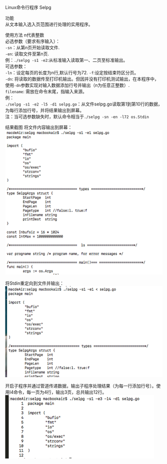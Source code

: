 Linux命令行程序 Selpg

功能  
从文本输入选入页范围进行处理的实用程序。 

使用方法
n代表整数  
必选参数（要求有序输入）：  
`-sn`：从第n页开始读取文件.   
`-en`: 读取文件至第n页.  
例：`./selpg -s1 -e2`:从标准输入读取第一、二页至标准输出。  
可选参数：  
`-ln`：设定每页的长度为n行,默认行号为72. 
`-f`:设定按结束符区分页。  
`-dn`: 将读取的数据传至打印机输出。但因并没有打印机测试输出，在本程序中，使用`-dn`参数实现对输入数据添加行号并输出（n为任意正整数）.  
`filename`: 需放在命令末尾，指输入来源。  
例：  
`./selpg -s1 -e2 -l5 -d1 selpg.go`：从文件selpg.go读取第1到第10行的数据，为每行添加行号，并将结果输出到屏幕。  
注：当可选参数缺失时，默认命令相当于`./selpg -sn -en -l72 os.Stdin`

结果截图
将文件内容输出到屏幕：  
![Aaron Swartz](https://github.com/lonelyhope/selpg/blob/master/testPic/3.png?raw=true) 

将Stdin重定向到文件并输出：  
![Aaron Swartz](https://github.com/lonelyhope/selpg/blob/master/testPic/5.png?raw=true)

开启子程序并通过管道传递数据，输出子程序处理结果（为每一行添加行号）。使用l4命令，每一页为4行，输出3页，总共输出12行。  
![Aaron Swartz](https://github.com/lonelyhope/selpg/blob/master/testPic/2.png?raw=true)




